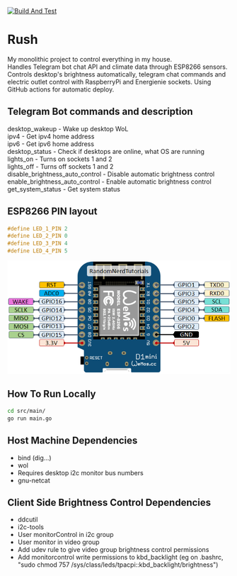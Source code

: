 [![Build And Test](https://github.com/luisrmendes/rush/actions/workflows/buildAndTest.yml/badge.svg)](https://github.com/luisrmendes/rush/actions/workflows/buildAndTest.yml)

# Rush

My monolithic project to control everything in my house.  
Handles Telegram bot chat API and climate data through ESP8266 sensors. Controls desktop's brightness automatically, telegram chat commands and electric outlet control with RaspberryPi and Energienie sockets.
Using GitHub actions for automatic deploy.

## Telegram Bot commands and description  

desktop_wakeup - Wake up desktop WoL  
ipv4 - Get ipv4 home address  
ipv6 - Get ipv6 home address  
desktop_status - Check if desktops are online, what OS are running  
lights_on - Turns on sockets 1 and 2  
lights_off - Turns off sockets 1 and 2  
disable_brightness_auto_control - Disable automatic brightness control  
enable_brightness_auto_control - Enable automatic brightness control  
get_system_status - Get system status

## ESP8266 PIN layout

```c
#define LED_1_PIN 2
#define LED_2_PIN 0
#define LED_3_PIN 4
#define LED_4_PIN 5
```

![Alt text](image.png)

## How To Run Locally

```sh
cd src/main/  
go run main.go 
```

## Host Machine Dependencies

- bind (dig...)
- wol  
- Requires desktop i2c monitor bus numbers  
- gnu-netcat

## Client Side Brightness Control Dependencies  

- ddcutil  
- i2c-tools  
- User monitorControl in i2c group  
- User monitor in video group
- Add udev rule to give video group brightness control permissions
- Add monitorcontrol write permissions to kbd_backlight (eg on .bashrc, "sudo chmod 757 /sys/class/leds/tpacpi\:\:kbd_backlight/brightness")
